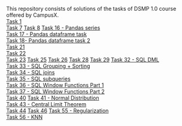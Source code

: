 This repository consists of solutions of the tasks of DSMP 1.0 course offered by CampusX.<br>
[Task 1](https://github.com/diapatel/DSMP-1-tasks/blob/master/strings.ipynb)<br>
[Task 7](]https://github.com/diapatel/DSMP-1-tasks/tree/master/task%207)
[Task 8](https://github.com/diapatel/DSMP-1-tasks/tree/master/task%208)
[Task 16 - Pandas series](https://github.com/diapatel/DSMP-1-tasks/tree/master/pandas%20series)<br>
[Task 17 - Pandas dataframe task](https://github.com/diapatel/DSMP-1-tasks/tree/master/dataframe%20task)<br>
[Task 18- Pandas dataframe task 2](https://github.com/diapatel/DSMP-1-tasks/tree/master/dataframe%20task%202)<br>
[Task 21](https://github.com/diapatel/DSMP-1-tasks/tree/master/task%2021)<br>
[Task 22](https://github.com/diapatel/DSMP-1-tasks/tree/master/task%2022)<br>
[Task 23](https://github.com/diapatel/DSMP-1-tasks/tree/master/task%2023)
[Task 25](https://github.com/diapatel/DSMP-1-tasks/tree/master/task%2025)
[Task 26](https://github.com/diapatel/DSMP-1-tasks/tree/master/task%2026)
[Task 28](https://github.com/diapatel/DSMP-1-tasks/tree/master/task%2028)
[Task 29](https://github.com/diapatel/DSMP-1-tasks/tree/master/task%2029)
[Task 32 - SQL DML](https://github.com/diapatel/DSMP-1-tasks/tree/master/task%2032%20-%20sql%20DML)<br>
[Task 33 - SQL Grouping + Sorting](https://github.com/diapatel/DSMP-1-tasks/tree/master/task%2033)<br>
[Task 34 - SQL joins](https://github.com/diapatel/DSMP-1-tasks/tree/master/task%2034)<br>
[Task 35 - SQL subqueries](https://github.com/diapatel/DSMP-1-tasks/tree/master/task%2035)<br>
[Task 36 - SQL Window Functions Part 1](https://github.com/diapatel/DSMP-1-tasks/tree/master/task%2036)<br>
[Task 37 - SQL Window Functions Part 2](https://github.com/diapatel/DSMP-1-tasks/tree/master/task%2037)<br>
[Task 40](https://github.com/diapatel/DSMP-1-tasks/tree/master/task%2040)
[Task 41 - Normal Distribution](https://github.com/diapatel/DSMP-1-tasks/tree/master/task%2041)<br>
[Task 43 - Central Limit Theorem](https://github.com/diapatel/DSMP-1-tasks/tree/master/Task%2043)<br>
[Task 44](https://github.com/diapatel/DSMP-1-tasks/tree/master/task%2044)
[Task 46](https://github.com/diapatel/DSMP-1-tasks/tree/master/task%2046)
[Task 55 - Regularization](https://github.com/diapatel/DSMP-1-tasks/tree/master/regularization%20task)<br>
[Task 56 - KNN](https://github.com/diapatel/DSMP-1-tasks/tree/master/KNN%20task)<br>
